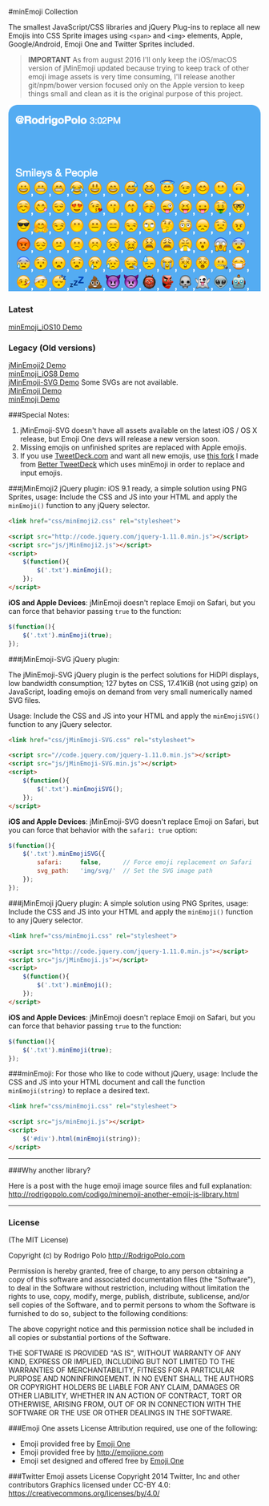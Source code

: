 #minEmoji Collection

The smallest JavaScript/CSS libraries and jQuery Plug-ins to replace all new Emojis into CSS Sprite images using `<span>` and `<img>` elements, Apple, Google/Android, Emoji One and Twitter Sprites included.

>**IMPORTANT** As from august 2016 I'll only keep the iOS/macOS version of jMinEmoji updated because trying to keep track of other emoji image assets is very time consuming, I'll release another git/npm/bower version focused only on the Apple version to keep things small and clean as it is the original purpose of this project.

![emojis](splash.png "emojis")

### Latest
[minEmoji_iOS10 Demo](http://rodrigopolo.github.io/minEmoji/minEmoji_iOS10/demo.html)   

### Legacy (Old versions)
[jMinEmoji2 Demo](http://rodrigopolo.github.io/minEmoji/jMinEmoji2/demo.html)  
[minEmoji_iOS8 Demo](http://rodrigopolo.github.io/minEmoji/minEmoji_iOS8/demo.html)  
[jMinEmoji-SVG Demo](http://rodrigopolo.github.io/minEmoji/jMinEmoji-SVG/demo.html) Some SVGs are not available.  
[jMinEmoji Demo](http://rodrigopolo.github.io/minEmoji/jMinEmoji/demo.html)  
[minEmoji Demo](http://rodrigopolo.github.io/minEmoji/minEmoji/demo.html)  

###Special Notes:  
 1. jMinEmoji-SVG doesn't have all assets available on the latest iOS / OS X release, but Emoji One devs will release a new version soon.  
 2. Missing emojis on unfinished sprites are replaced with Apple emojis.
 3. If you use [TweetDeck.com](http://TweetDeck.com) and want all new emojis, use [this fork](http://bit.ly/TweetDeckEmojis) I made from [Better TweetDeck](https://github.com/eramdam/BetterTweetDeck) which uses minEmoji in order to replace and input emojis.


###jMinEmoji2 jQuery plugin:
iOS 9.1 ready, a simple solution using PNG Sprites, usage: Include the CSS and JS into your HTML and apply the `minEmoji()` function to any jQuery selector.

```html
<link href="css/minEmoji2.css" rel="stylesheet">
```

```html
<script src="http://code.jquery.com/jquery-1.11.0.min.js"></script>
<script src="js/jMinEmoji2.js"></script>
<script>
	$(function(){
		$('.txt').minEmoji();
	});	
</script>
```

**iOS and Apple Devices**: jMinEmoji doesn't replace Emoji on Safari, but you can force that behavior passing `true` to the function:

```javascript
$(function(){
	$('.txt').minEmoji(true);
});
```

###jMinEmoji-SVG jQuery plugin:

The jMinEmoji-SVG jQuery plugin is the perfect solutions for HiDPI displays, low bandwidth consumption; 127 bytes on CSS, 17.41KiB (not using gzip) on JavaScript, loading emojis on demand from very small numerically named SVG files.

Usage: Include the CSS and JS into your HTML and apply the `minEmojiSVG()` function to any jQuery selector.

```html
<link href="css/jMinEmoji-SVG.css" rel="stylesheet">
```

```html
<script src="//code.jquery.com/jquery-1.11.0.min.js"></script>
<script src="js/jMinEmoji-SVG.min.js"></script>
<script>
	$(function(){
		$('.txt').minEmojiSVG();
	});	
</script>
```

**iOS and Apple Devices**: jMinEmoji-SVG doesn't replace Emoji on Safari, but you can force that behavior with the `safari: true` option:

```javascript
$(function(){
	$('.txt').minEmojiSVG({ 
		safari:		false, 		// Force emoji replacement on Safari
		svg_path:	'img/svg/'	// Set the SVG image path
	});
});
```

###jMinEmoji jQuery plugin:
A simple solution using PNG Sprites, usage: Include the CSS and JS into your HTML and apply the `minEmoji()` function to any jQuery selector.

```html
<link href="css/minEmoji.css" rel="stylesheet">
```

```html
<script src="http://code.jquery.com/jquery-1.11.0.min.js"></script>
<script src="js/jMinEmoji.js"></script>
<script>
	$(function(){
		$('.txt').minEmoji();
	});	
</script>
```

**iOS and Apple Devices**: jMinEmoji doesn't replace Emoji on Safari, but you can force that behavior passing `true` to the function:

```javascript
$(function(){
	$('.txt').minEmoji(true);
});
```

###minEmoji:
For those who like to code without jQuery, usage: Include the CSS and JS into your HTML document and call the function `minEmoji(string)` to replace a desired text.

```html
<link href="css/minEmoji.css" rel="stylesheet">
```

```html
<script src="js/minEmoji.js"></script>
<script>
	$('#div').html(minEmoji(string));	
</script>
```

-------

###Why another library?

Here is a post with the huge emoji image source files and full explanation: 
http://rodrigopolo.com/codigo/minemoji-another-emoji-js-library.html

-------

### License

(The MIT License)

Copyright (c) by Rodrigo Polo http://RodrigoPolo.com

Permission is hereby granted, free of charge, to any person obtaining a copy
of this software and associated documentation files (the "Software"), to deal
in the Software without restriction, including without limitation the rights
to use, copy, modify, merge, publish, distribute, sublicense, and/or sell
copies of the Software, and to permit persons to whom the Software is
furnished to do so, subject to the following conditions:

The above copyright notice and this permission notice shall be included in
all copies or substantial portions of the Software.

THE SOFTWARE IS PROVIDED "AS IS", WITHOUT WARRANTY OF ANY KIND, EXPRESS OR
IMPLIED, INCLUDING BUT NOT LIMITED TO THE WARRANTIES OF MERCHANTABILITY,
FITNESS FOR A PARTICULAR PURPOSE AND NONINFRINGEMENT. IN NO EVENT SHALL THE
AUTHORS OR COPYRIGHT HOLDERS BE LIABLE FOR ANY CLAIM, DAMAGES OR OTHER
LIABILITY, WHETHER IN AN ACTION OF CONTRACT, TORT OR OTHERWISE, ARISING FROM,
OUT OF OR IN CONNECTION WITH THE SOFTWARE OR THE USE OR OTHER DEALINGS IN
THE SOFTWARE.

###Emoji One assets License
Attribution required, use one of the following:
* Emoji provided free by [Emoji One](http://emojione.com/)
* Emoji provided free by http://emojione.com
* Emoji set designed and offered free by [Emoji One](http://emojione.com/)

###Twitter Emoji assets License
Copyright 2014 Twitter, Inc and other contributors
Graphics licensed under CC-BY 4.0: https://creativecommons.org/licenses/by/4.0/


